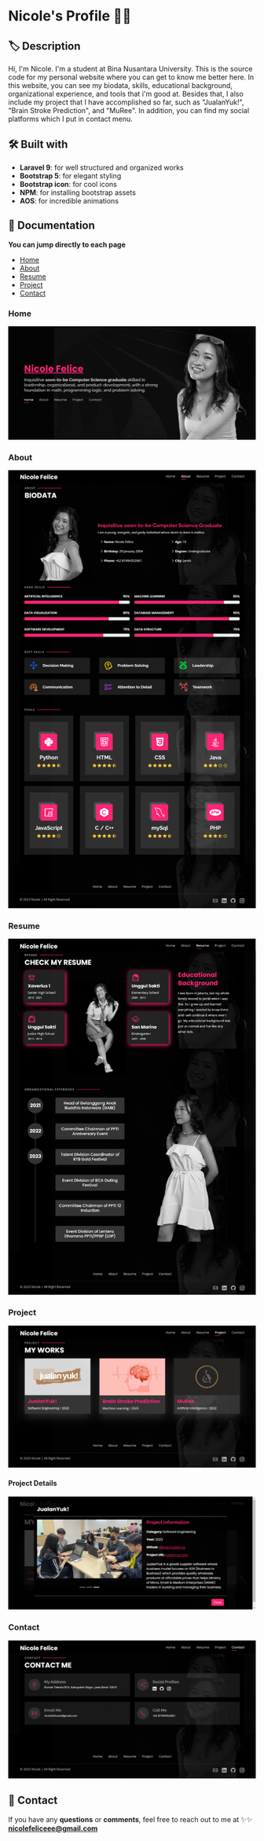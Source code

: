 # Nicole's Profile 👧🍰

## 🏷 Description
Hi, I'm Nicole. I'm a student at Bina Nusantara University. This is the source code for my personal website where you can get to know me better here. In this website, you can see my biodata, skills, educational background, organizational experience, and tools that i'm good at. Besides that, I also include my project that I have accomplished so far, such as "JualanYuk!", "Brain Stroke Prediction", and "MuRee". In addition, you can find my social platforms which I put in contact menu.

## 🛠️ Built with
- **Laravel 9**: for well structured and organized works
- **Bootstrap 5**: for elegant styling
- **Bootstrap icon**: for cool icons
- **NPM**: for installing bootstrap assets
- **AOS**: for incredible animations 

## 📸 Documentation
**You can jump directly to each page**
- [Home](#home)
- [About](#about)
- [Resume](#resume)
- [Project](#project)
- [Contact](#contact)

### Home
![home](https://github.com/nicolefeliceee/MyProfile/blob/main/public/sl3/readme/homeFull.png)
### About
![about](https://github.com/nicolefeliceee/MyProfile/blob/main/public/sl3/readme/aboutFull.png)
### Resume
![resume](https://github.com/nicolefeliceee/MyProfile/blob/main/public/sl3/readme/resumeFull.png)
### Project
![project](https://github.com/nicolefeliceee/MyProfile/blob/main/public/sl3/readme/projectFull.png)
#### Project Details
![projectDetails](https://github.com/nicolefeliceee/MyProfile/blob/main/public/sl3/readme/projectDetails.png)
### Contact
![contact](https://github.com/nicolefeliceee/MyProfile/blob/main/public/sl3/readme/contactFull.png)

## 📮 Contact
If you have any **questions** or **comments**, feel free to reach out to me at
✨✨ **nicolefeliceee@gmail.com**



